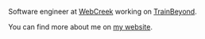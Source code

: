 Software engineer at [WebCreek](https://webcreek.com) working on [TrainBeyond](https://trainbeyond.com).

You can find more about me on [my website](https://justusl.com/).

<!--![GitHub stats](https://github-readme-stats.vercel.app/api?username=Juicestus&show_icons=true&theme=github_dark)-->
<!--![Global](https://github-profile-summary-cards.vercel.app/api/cards/profile-details?username=juicestus&theme=github_dark)-->

<!--&nbsp;-->

<!--
I'm the programming lead at [@TexasTorque](https://github.com/texastorque).  | You can find more about me on [my website](https://justusl.com/).
:-------------------------:|:-------------------------:
<br>&nbsp; ![Top Langs](https://github-profile-summary-cards.vercel.app/api/cards/most-commit-language?username=juicestus&theme=github_dark) <br> (so embarrassing) <br>&nbsp; | <br>&nbsp; ![Top Langs](https://github-profile-summary-cards.vercel.app/api/cards/repos-per-language?username=juicestus&theme=github_dark) <br> (not that bad) <br>&nbsp;
-->

<!--
![Top Langs](https://github-profile-summary-cards.vercel.app/api/cards/most-commit-language?username=juicestus&theme=github_dark)

![Top Langs](https://github-profile-summary-cards.vercel.app/api/cards/repos-per-language?username=juicestus&theme=github_dark)-->
<!--
![Stats](https://github-profile-summary-cards.vercel.app/api/cards/stats?username=juicestus&theme=github_dark)
![Commits](https://github-profile-summary-cards.vercel.app/api/cards/productive-time?username=juicestus&theme=github_dark)
-->

<!--![Top Langs](https://github-readme-stats.vercel.app/api/top-langs/?username=juicestus&layout=compact)-->

